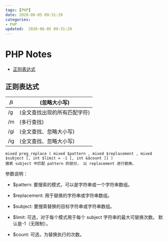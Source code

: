 ```yaml
---
tags: [PHP]
date: 2020-06-05 09:31:29
categories:
- PHP
updated:  2020-06-05 09:31:29
---
```


# PHP Notes

<!-- vim-markdown-toc Redcarpet -->

* [正则表达式](#正则表达式)

<!-- vim-markdown-toc -->

## 正则表达式

| /i  | (忽略大小写)                 |
|-----|------------------------------|
| /g  | (全文查找出现的所有匹配字符) |
| /m  | (多行查找)                   |
| /gi | (全文查找、忽略大小写)       |
| /ig | (全文查找、忽略大小写)       |

```
mixed preg_replace ( mixed $pattern , mixed $replacement , mixed $subject [, int $limit = -1 [, int &$count ]] )
搜索 subject 中匹配 pattern 的部分， 以 replacement 进行替换。
```

参数说明：

- $pattern: 要搜索的模式，可以是字符串或一个字符串数组。

- $replacement: 用于替换的字符串或字符串数组。

- $subject: 要搜索替换的目标字符串或字符串数组。

- $limit: 可选，对于每个模式用于每个 subject 字符串的最大可替换次数。 默认是-1（无限制）。

- $count: 可选，为替换执行的次数。

